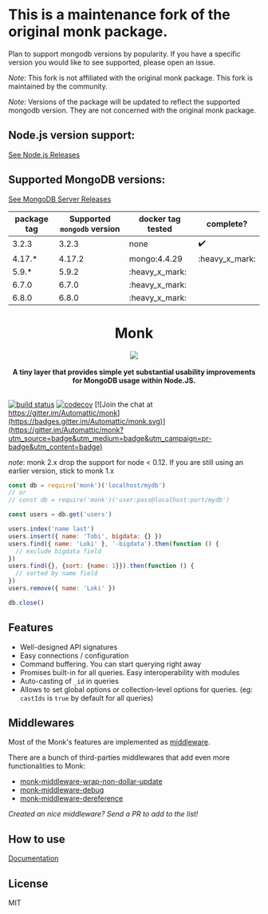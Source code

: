 <h1> This is a maintenance fork of the original monk package. </h1>

Plan to support mongodb versions by popularity. If you have a specific version you would like to see supported, please open an issue.

*Note:* This fork is not affiliated with the original monk package. This fork is maintained by the community.

*Note:* Versions of the package will be updated to reflect the supported mongodb version. They are not concerned with the original monk package.

## Node.js version support:
[See Node.js Releases](https://nodejs.org/en/about/previous-releases)

## Supported MongoDB versions:
[See MongoDB Server Releases](https://www.mongodb.com/legal/support-policy/lifecycles)

| package tag | Supported `mongodb` version | docker tag tested | complete? |
|--------|--------|------|--------------------|
| 3.2.3  | 3.2.3  | none | :heavy_check_mark: |
| 4.17.* | 4.17.2 | mongo:4.4.29 | :heavy_x_mark: |
| 5.9.*  | 5.9.2  | :heavy_x_mark: |
| 6.7.0  | 6.7.0  | :heavy_x_mark: |
| 6.8.0  | 6.8.0  | :heavy_x_mark: |


<h1 align="center">Monk</h1>

<div align="center">
  <img src="https://avatars2.githubusercontent.com/u/28830676?v=3&s=200" />
</div>
<br />
<div align="center">
  <strong>A tiny layer that provides simple yet substantial usability
improvements for MongoDB usage within Node.JS.</strong>
</div>
<br />

[![build status](https://secure.travis-ci.org/Automattic/monk.svg?branch=master)](https://secure.travis-ci.org/Automattic/monk)
[![codecov](https://codecov.io/gh/Automattic/monk/branch/master/graph/badge.svg)](https://codecov.io/gh/Automattic/monk)
[![Join the chat at https://gitter.im/Automattic/monk](https://badges.gitter.im/Automattic/monk.svg)](https://gitter.im/Automattic/monk?utm_source=badge&utm_medium=badge&utm_campaign=pr-badge&utm_content=badge)

*note*: monk 2.x drop the support for node < 0.12. If you are still using an earlier version, stick to monk 1.x

```js
const db = require('monk')('localhost/mydb')
// or
// const db = require('monk')('user:pass@localhost:port/mydb')

const users = db.get('users')

users.index('name last')
users.insert({ name: 'Tobi', bigdata: {} })
users.find({ name: 'Loki' }, '-bigdata').then(function () {
  // exclude bigdata field
})
users.find({}, {sort: {name: 1}}).then(function () {
  // sorted by name field
})
users.remove({ name: 'Loki' })

db.close()
```

## Features

- Well-designed API signatures
- Easy connections / configuration
- Command buffering. You can start querying right away
- Promises built-in for all queries. Easy interoperability with modules
- Auto-casting of `_id` in queries
- Allows to set global options or collection-level options for queries. (eg:
  `castIds` is `true` by default for all queries)

## Middlewares

Most of the Monk's features are implemented as [middleware](https://automattic.github.io/monk/docs/middlewares.html).

There are a bunch of third-parties middlewares that add even more functionalities to Monk:
- [monk-middleware-wrap-non-dollar-update](https://github.com/monk-middlewares/monk-middleware-wrap-non-dollar-update)
- [monk-middleware-debug](https://github.com/monk-middlewares/monk-middleware-debug)
- [monk-middleware-dereference](https://github.com/monk-middlewares/monk-middleware-dereference)

*Created an nice middleware? Send a PR to add to the list!*

## How to use

[Documentation](https://Automattic.github.io/monk)

## License

MIT
